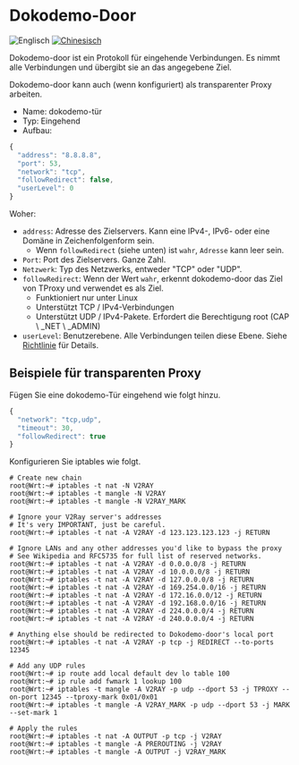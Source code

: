 # Dokodemo-Door

![Englisch](../../resources/englishc.svg) [![Chinesisch](../../resources/chinese.svg)](https://www.v2ray.com/chapter_02/protocols/dokodemo.html)

Dokodemo-door ist ein Protokoll für eingehende Verbindungen. Es nimmt alle Verbindungen und übergibt sie an das angegebene Ziel.

Dokodemo-door kann auch (wenn konfiguriert) als transparenter Proxy arbeiten.

* Name: dokodemo-tür
* Typ: Eingehend
* Aufbau:

```javascript
{
  "address": "8.8.8.8",
  "port": 53,
  "network": "tcp",
  "followRedirect": false,
  "userLevel": 0
}
```

Woher:

* `address`: Adresse des Zielservers. Kann eine IPv4-, IPv6- oder eine Domäne in Zeichenfolgenform sein. 
  * Wenn `followRedirect` (siehe unten) ist `wahr`, `Adresse` kann leer sein.
* `Port`: Port des Zielservers. Ganze Zahl.
* `Netzwerk`: Typ des Netzwerks, entweder "TCP" oder "UDP".
* `followRedirect`: Wenn der Wert `wahr`, erkennt dokodemo-door das Ziel von TProxy und verwendet es als Ziel. 
  * Funktioniert nur unter Linux
  * Unterstützt TCP / IPv4-Verbindungen
  * Unterstützt UDP / IPv4-Pakete. Erfordert die Berechtigung root (CAP \ _NET \ _ADMIN)
* `userLevel`: Benutzerebene. Alle Verbindungen teilen diese Ebene. Siehe [Richtlinie](../policy.md) für Details.

## Beispiele für transparenten Proxy

Fügen Sie eine dokodemo-Tür eingehend wie folgt hinzu.

```javascript
{
  "network": "tcp,udp",
  "timeout": 30,
  "followRedirect": true
}
```

Konfigurieren Sie iptables wie folgt.

```plain
# Create new chain
root@Wrt:~# iptables -t nat -N V2RAY
root@Wrt:~# iptables -t mangle -N V2RAY
root@Wrt:~# iptables -t mangle -N V2RAY_MARK

# Ignore your V2Ray server's addresses
# It's very IMPORTANT, just be careful.
root@Wrt:~# iptables -t nat -A V2RAY -d 123.123.123.123 -j RETURN

# Ignore LANs and any other addresses you'd like to bypass the proxy
# See Wikipedia and RFC5735 for full list of reserved networks.
root@Wrt:~# iptables -t nat -A V2RAY -d 0.0.0.0/8 -j RETURN
root@Wrt:~# iptables -t nat -A V2RAY -d 10.0.0.0/8 -j RETURN
root@Wrt:~# iptables -t nat -A V2RAY -d 127.0.0.0/8 -j RETURN
root@Wrt:~# iptables -t nat -A V2RAY -d 169.254.0.0/16 -j RETURN
root@Wrt:~# iptables -t nat -A V2RAY -d 172.16.0.0/12 -j RETURN
root@Wrt:~# iptables -t nat -A V2RAY -d 192.168.0.0/16 -j RETURN
root@Wrt:~# iptables -t nat -A V2RAY -d 224.0.0.0/4 -j RETURN
root@Wrt:~# iptables -t nat -A V2RAY -d 240.0.0.0/4 -j RETURN

# Anything else should be redirected to Dokodemo-door's local port
root@Wrt:~# iptables -t nat -A V2RAY -p tcp -j REDIRECT --to-ports 12345

# Add any UDP rules
root@Wrt:~# ip route add local default dev lo table 100
root@Wrt:~# ip rule add fwmark 1 lookup 100
root@Wrt:~# iptables -t mangle -A V2RAY -p udp --dport 53 -j TPROXY --on-port 12345 --tproxy-mark 0x01/0x01
root@Wrt:~# iptables -t mangle -A V2RAY_MARK -p udp --dport 53 -j MARK --set-mark 1

# Apply the rules
root@Wrt:~# iptables -t nat -A OUTPUT -p tcp -j V2RAY
root@Wrt:~# iptables -t mangle -A PREROUTING -j V2RAY
root@Wrt:~# iptables -t mangle -A OUTPUT -j V2RAY_MARK
```